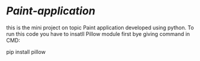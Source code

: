 # *Paint-application*
this is the mini project on topic Paint application developed using python.
To run this code you have to insatll Pillow module first bye giving command in CMD:

pip install pillow
